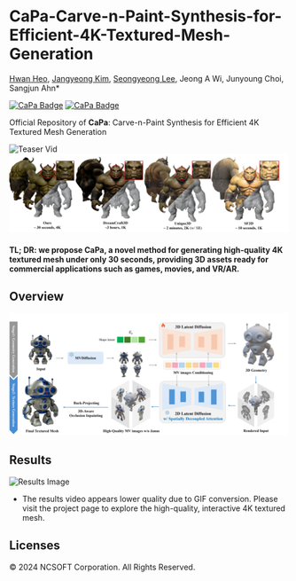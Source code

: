 # CaPa-Carve-n-Paint-Synthesis-for-Efficient-4K-Textured-Mesh-Generation
<a href="https://hwan-h-heo.github.io/hwan-h-heo.io/">Hwan Heo</a>, 
<a href="https://scholar.google.com/citations?user=wXah-2MAAAAJ">Jangyeong Kim</a>, 
<a href="https://www.linkedin.com/in/seongyeong-lee-b99914183?utm_source=share&utm_campaign=share_via&utm_content=profile&utm_medium=ios_app">Seongyeong Lee</a>, 
Jeong A Wi,
Junyoung Choi,
Sangjun Ahn*

<a href='https://hwan-h-heo.github.io/hwan-h-heo.io/'><img src="https://img.shields.io/badge/Paper (coming soon) -cc6699?style=for-the-badge" alt="CaPa Badge"></a> 
<a href='https://hwan-h-heo.github.io/hwan-h-heo.io/'><img src="https://img.shields.io/badge/Project Page -28a745?style=for-the-badge" alt="CaPa Badge"></a> &nbsp;

Official Repository of **CaPa**: Carve-n-Paint Synthesis for Efficient 4K Textured Mesh Generation

![Teaser Vid](assets/teaser.gif)
![Teaser Image](assets/teaser.jpg)

#### TL; DR: we propose CaPa, a novel method for generating high-quality 4K textured mesh under only 30 seconds, providing 3D assets ready for commercial applications such as games, movies, and VR/AR.

## Overview
![Pipeline Image](assets/pipeline.jpg)

## Results
![Results Image](assets/result.gif)
- The results video appears lower quality due to GIF conversion. Please visit the project page to explore the high-quality, interactive 4K textured mesh.

## Licenses

© 2024 NCSOFT Corporation. All Rights Reserved.
